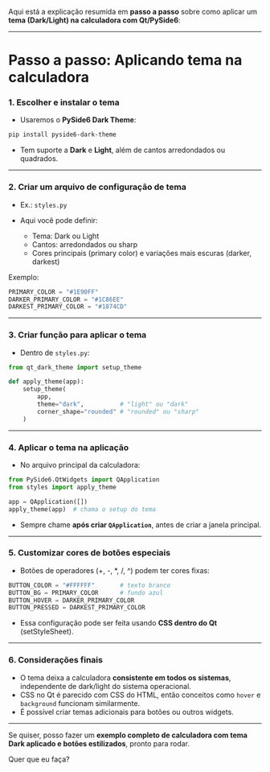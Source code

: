 Aqui está a explicação resumida em **passo a passo** sobre como aplicar um **tema (Dark/Light) na calculadora com Qt/PySide6**:

---

# Passo a passo: Aplicando tema na calculadora

### 1. Escolher e instalar o tema

* Usaremos o **PySide6 Dark Theme**:

```bash
pip install pyside6-dark-theme
```

* Tem suporte a **Dark** e **Light**, além de cantos arredondados ou quadrados.

---

### 2. Criar um arquivo de configuração de tema

* Ex.: `styles.py`
* Aqui você pode definir:

  * Tema: Dark ou Light
  * Cantos: arredondados ou sharp
  * Cores principais (primary color) e variações mais escuras (darker, darkest)

Exemplo:

```python
PRIMARY_COLOR = "#1E90FF"
DARKER_PRIMARY_COLOR = "#1C86EE"
DARKEST_PRIMARY_COLOR = "#1874CD"
```

---

### 3. Criar função para aplicar o tema

* Dentro de `styles.py`:

```python
from qt_dark_theme import setup_theme

def apply_theme(app):
    setup_theme(
        app,
        theme="dark",          # "light" ou "dark"
        corner_shape="rounded" # "rounded" ou "sharp"
    )
```

---

### 4. Aplicar o tema na aplicação

* No arquivo principal da calculadora:

```python
from PySide6.QtWidgets import QApplication
from styles import apply_theme

app = QApplication([])
apply_theme(app)  # chama o setup do tema
```

* Sempre chame **após criar `QApplication`**, antes de criar a janela principal.

---

### 5. Customizar cores de botões especiais

* Botões de operadores (+, -, \*, /, ^) podem ter cores fixas:

```python
BUTTON_COLOR = "#FFFFFF"       # texto branco
BUTTON_BG = PRIMARY_COLOR      # fundo azul
BUTTON_HOVER = DARKER_PRIMARY_COLOR
BUTTON_PRESSED = DARKEST_PRIMARY_COLOR
```

* Essa configuração pode ser feita usando **CSS dentro do Qt** (setStyleSheet).

---

### 6. Considerações finais

* O tema deixa a calculadora **consistente em todos os sistemas**, independente de dark/light do sistema operacional.
* CSS no Qt é parecido com CSS do HTML, então conceitos como `hover` e `background` funcionam similarmente.
* É possível criar temas adicionais para botões ou outros widgets.

---

Se quiser, posso fazer um **exemplo completo de calculadora com tema Dark aplicado e botões estilizados**, pronto para rodar.

Quer que eu faça?

